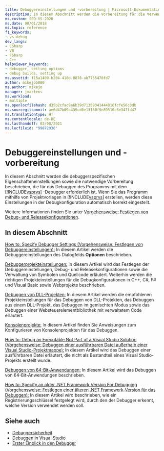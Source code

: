 ```yaml
---
title: Debuggereinstellungen und -vorbereitung | Microsoft-Dokumentation
description: In diesem Abschnitt werden die Vorbereitung für die Verwendung des Visual Studio-Debuggers und relevante Eigenschaften beschreiben. Klicken Sie auf die Links zu den Informationen, die Sie benötigen.
ms.custom: SEO-VS-2020
ms.date: 08/01/2018
ms.topic: reference
f1_keywords:
- vs.debug
dev_langs:
- CSharp
- VB
- FSharp
- C++
helpviewer_keywords:
- debugger, setting options
- debug builds, setting up
ms.assetid: f15a1400-b204-418d-8878-ab7755470fd7
author: mikejo5000
ms.author: mikejo
manager: jmartens
ms.workload:
- multiple
ms.openlocfilehash: d35b2cfac9a6b39d71359341444816fcfe56c0db
ms.sourcegitcommit: ae6d47b09a439cd0e13180f5e89510e3e347fd47
ms.translationtype: HT
ms.contentlocale: de-DE
ms.lasthandoff: 02/08/2021
ms.locfileid: "99872936"
---
```

# <a name="debugger-settings-and-preparation"></a>Debuggereinstellungen und -vorbereitung
In diesem Abschnitt werden die debuggerspezifischen Eigenschafteneinstellungen sowie die notwendige Vorbereitung beschrieben, die für das Debuggen des Programms mit dem [!INCLUDE[vsprvs](../code-quality/includes/vsprvs_md.md)] -Debugger erforderlich ist. Wenn Sie das Programm mithilfe von Projektvorlagen in [!INCLUDE[vsprvs](../code-quality/includes/vsprvs_md.md)] erstellen, werden diese Einstellungen in der Debugkonfiguration automatisch korrekt eingestellt.

 Weitere Informationen finden Sie unter [Vorgehensweise: Festlegen von Debug- und Releasekonfigurationen](../debugger/how-to-set-debug-and-release-configurations.md).

## <a name="in-this-section"></a>In diesem Abschnitt

 [How to: Specify Debugger Settings (Vorgehensweise: Festlegen von Debuggereinstellungen):](../debugger/how-to-specify-debugger-settings.md) In diesem Artikel werden die Debuggereinstellungen des Dialogfelds **Optionen** beschrieben.
 
 [Debuggerprojekteinstellungen:](../debugger/debugger-project-settings.md) In diesem Artikel wird das Festlegen der Debuggereinstellungen, Debug- und Releasekonfigurationen sowie die Verwaltung von Symbolen und Quellcode erläutert. Weiterhin werden die richtigen Projekteinstellungen für die Debugkonfigurationen in C++, C#, F# und Visual Basic sowie Webprojekte beschrieben.

 [Debuggen von DLL-Projekten:](../debugger/debugging-dll-projects.md) In diesem Artikel werden die empfohlenen Projekteinstellungen für das Debuggen von DLL-Projekten, das Debuggen aus einem DLL-Projekt, das Debuggen im gemischten Modus sowie das Debuggen einer Websteuerelementbibliothek mit verwaltetem Code erläutert.

 [Konsolenprojekte:](../debugger/debugging-preparation-console-projects.md) In diesem Artikel finden Sie Anweisungen zum Konfigurieren von Konsolenprojekten für das Debuggen.

 [How to: Debug an Executable Not Part of a Visual Studio Solution (Vorgehensweise: Debuggen einer ausführbaren Datei außerhalb einer Visual Studio-Projektmappe):](../debugger/how-to-debug-an-executable-not-part-of-a-visual-studio-solution.md) In diesem Artikel wird das Debuggen einer ausführbaren Datei erläutert, die nicht als Bestandteil eines Visual Studio-Projekts erstellt wurde.

 [Debuggen von 64-Bit-Anwendungen:](../debugger/debug-64-bit-applications.md) In diesem Artikel wird das Debuggen von 64-Bit-Anwendungen beschrieben.

 [How to: Specify an older .NET Framework Version For Debugging (Vorgehensweise: Festlegen einer älteren .NET Framework-Version für das Debuggen):](../debugger/how-to-specify-a-dotnet-framework-version-for-debugging.md) In diesem Artikel wird beschrieben, wie ein Registrierungsschlüssel festgelegt wird, durch den der Debugger erkennt, welche Version verwendet werden soll.

## <a name="see-also"></a>Siehe auch
- [Debuggersicherheit](../debugger/debugger-security.md)
- [Debuggen in Visual Studio](../debugger/index.yml)
- [Erster Einblick in den Debugger](../debugger/debugger-feature-tour.md)